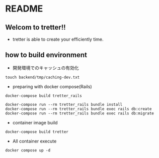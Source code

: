 # README
## Welcom to tretter!!
- tretter is able to create your efficiently time.
## how to build environment
- 開発環境でのキャッシュの有効化
```
touch backend/tmp/caching-dev.txt
```
- preparing with docker compose(Rails)
```
docker-compose build tretter_rails

docker-compose run --rm tretter_rails bundle install
docker-compose run --rm tretter_rails bundle exec rails db:create
docker-compose run --rm tretter_rails bundle exec rails db:migrate
```
- container image build
```
docker-compose build tretter
```
- All container execute
```
docker compose up -d
```
